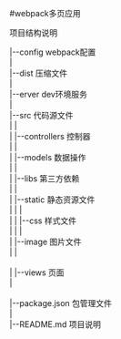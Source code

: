 #webpack多页应用

项目结构说明

|--config     webpack配置 <br/>
|<br/>
|--dist       压缩文件 <br/>
|<br/>
|--erver      dev环境服务 <br/>
|<br/>
|--src        代码源文件 <br/>
|   |<br/>
|   |--controllers     控制器 <br/>
|   |<br/>
|   |--models          数据操作 <br/>
|   |<br/>
|   |--libs            第三方依赖 <br/>
|   |<br/>
|   |--static          静态资源文件 <br/>
|   |   |<br/>
|   |   |--css         样式文件 <br/>
|   |   |<br/>
|   |--image       图片文件 <br/>
|   |<br/>   
|   |--views     页面<br/>
|<br/>   
|--package.json  包管理文件 <br/>
|<br/>
|--README.md     项目说明
